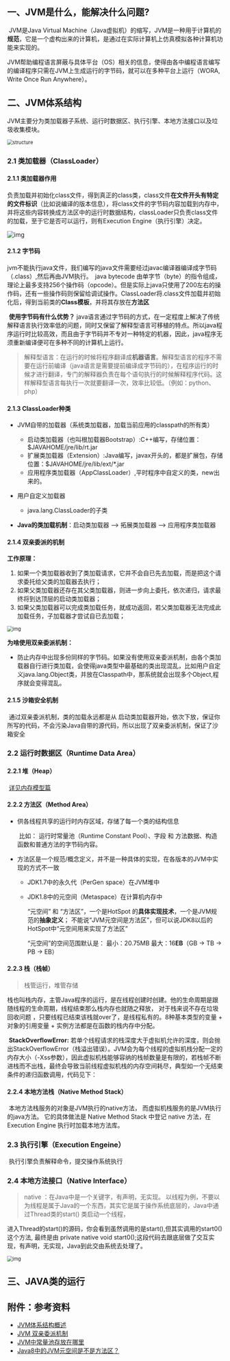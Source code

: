 ## 一、JVM是什么，能解决什么问题?

​		JVM是Java Virtual Machine（Java虚拟机）的缩写，JVM是一种用于计算机的**规范**，它是一个虚构出来的计算机，是通过在实际计算机上仿真模拟各种计算机功能来实现的。

​		JVM帮助编程语言屏蔽与具体平台（OS）相关的信息，使得由各中编程语言编写的编译程序只需在JVM上生成运行的字节码，就可以在多种平台上运行（WORA, Write Once Run Anywhere）。

## 二、JVM体系结构

JVM主要分为类加载器子系统、运行时数据区、执行引擎、本地方法接口以及垃圾收集模块。

<img src=".\img\structure.png" alt="structure" style="zoom: 80%; margin-left: 0px;" />

### 2.1 类加载器（ClassLoader）

#### 2.1.1 类加载器作用

​		负责加载并初始化class文件，得到真正的class类，class文件**在文件开头有特定的文件标识**（比如说编译的版本信息），将class文件的字节码内容加载到内存中，并将这些内容转换成方法区中的运行时数据结构，classLoader只负责class文件的加载，至于它是否可以运行，则有Execution Engine（执行引擎）决定。

 <img src=".\img\classloader.png" alt="img" style="zoom:100%;margin-left:0;" /> 

#### 2.1.2 字节码

​		jvm不能执行java文件，我们编写的java文件需要经过javac编译器编译成字节码（.class）,然后再由JVM执行。`
`java bytecode 由单字节（byte）的指令组成，理论上最多支持256个操作码（opcode）。但是实际上java只使用了200左右的操作码，还有一些操作码则保留给调试操作。ClassLoader将.class文件加载并初始化后，得到当前类的**Class模板**，并将其存放在**方法区**

​		**使用字节码有什么优势？**
​		java语言通过字节码的方式，在一定程度上解决了传统解释语言执行效率低的问题，同时又保留了解释型语言可移植的特点。所以java程序运行时比较高效，而且由于字节码并不专对一种特定的机器，因此，java程序无须重新编译便可在多种不同的计算机上运行。

> 解释型语言：在运行的时候将程序翻译成**机器语言**。解释型语言的程序不需要在运行前编译（java语言是需要提前编译成字节码的），在程序运行的时候才进行翻译，专门的解释器负责在每个语句执行的时候解释程序代码。这样解释型语言每执行一次就要翻译一次，效率比较低。（例如：python、php）

#### 2.1.3 ClassLoader种类

- JVM自带的加载器（系统类加载器，加载当前应用的classpath的所有类）
  - 启动类加载器（也叫根加载器Bootstrap）:C++编写，存储位置：$JAVAHOME/jre/lib/rt.jar
  - 扩展类加载器（Extension）:Java编写，javax开头的，都是扩展包，存储位置：$JAVAHOME/jre/lib/ext/*.jar
  - 应用程序类加载器（AppClassLoader）,平时程序中自定义的类，new出来的。
- 用户自定义加载器
  - java.lang.ClassLoader的子类

- **Java的类加载机制**：启动类加载器 --> 拓展类加载器 --> 应用程序类加载器

#### 2.1.4 双亲委派的机制

**工作原理：**

1. 如果一个类加载器收到了类加载请求，它并不会自已先去加载，而是把这个请求委托给父类的加载器去执行；
2. 如果父类加载器还存在其父类加载器，则进一步向上委托，依次递归，请求最终将到达顶层的启动类加载器；
3. 如果父类加载器可以完成类加载任务，就成功返回，若父类加载器无法完成此加载任务，子加载器才尝试自已去加载；

<img src=".\img\parent_delegation.jpg" alt="img" style="zoom:80%;margin-left:0" />

**为啥使用双亲委派机制：**

- 防止内存中出现多份同样的字节码。如果没有使用双亲委派机制，由各个类加载器自行进行类加载，会使得java类型中最基础的类出现混乱，比如用户自定义java.lang.Object类，并放在Classpath中，那系统就会出现多个Object,程序就会变得混乱。

#### 2.1.5 沙箱安全机制

​		通过双亲委派机制，类的加载永远都是从 启动类加载器开始，依次下放，保证你所写的代码，不会污染Java自带的源代码，所以出现了双亲委派机制，保证了沙箱安全

### 2.2  运行时数据区（Runtime Data Area）

#### 2.2.1 堆（Heap）

​		<u>详见内存模型篇</u>

#### 2.2.2 方法区（Method Area）

  -   供各线程共享的运行时内存区域，存储了每一个类的结构信息

      ​	比如： 运行时常量池（Runtime Constant Pool）、字段 和 方法数据、构造函数和普通方法的字节码内容。 

- 方法区是一个规范/概念定义，并不是一种具体的实现，在各版本的JVM中实现的方式不一致

  - JDK1.7中的永久代（PerGen space）在JVM堆中

  - JDK1.8中的元空间（Metaspace）在计算机内存中 

    “元空间” 和 “方法区”，一个是HotSpot 的**具体实现技术**，一个是JVM规范的**抽象定义**； 不能说“JVM元空间是方法区”，但可以说JDK8以后的HotSpot中“元空间用来实现了方法区”

    “元空间”的空间范围默认是： 最小：20.75MB 最大：16**EB**（GB -> TB -> PB -> EB） 

#### 2.2.3 栈（栈帧）

> 栈管运行，堆管存储

​		栈也叫栈内存，主管Java程序的运行，是在线程创建时创建。他的生命周期是跟随线程的生命周期，线程结束那么栈内存也就随之释放， 对于栈来说不存在垃圾回收问题 ，只要线程已结束该栈就over了，是线程私有的。8种基本类型的变量 + 对象的引用变量 + 实例方法都是在函数的栈内存中分配。 

​		**StackOverflowError:**
​		若单个线程请求的栈深度大于虚拟机允许的深度，则会抛出StackOverflowError（栈溢出错误）。 
​		JVM会为每个线程的虚拟机栈分配一定的内存大小（-Xss参数），因此虚拟机栈能够容纳的栈帧数量是有限的，若栈帧不断进栈而不出栈，最终会导致当前线程虚拟机栈的内存空间耗尽，典型如一个无结束条件的递归函数调用，代码见下： 

#### 2.2.4 本地方法栈（Native Method Stack）

​		  本地方法栈服务的对象是JVM执行的native方法， 而虚拟机栈服务的是JVM执行的java方法。 它的具体做法是 Native Method Stack 中登记 native 方法，在 Execution Engine 执行时加载本地方法库。 

### 2.3  执行引擎（Execution Engeine）

​		 执行引擎负责解释命令，提交操作系统执行 

### 2.4 本地方法接口（Native Interface） 

> native ：在Java中是一个关键字，有声明，无实现。
> 以线程为例，不要以为线程是属于Java的一个东西，其实它是属于操作系统底层的，Java中通过Thread类的start() 类启动一个线程， 

​		进入Thread的start()的源码，你会看到虽然调用的是start(),但其实调用的start0()这个方法, 最终是由 private native void start0();这段代码去跟底层做了交互实现，有声明，无实现，Java到此交由系统去处理了。 

 <img src=".\img\source_thread.png" alt="img" style="zoom:80%;margin-left:0" /> 

## 三、JAVA类的运行



## 附件：参考资料

- [JVM体系结构概述](https://www.cnblogs.com/zongheng14/p/12041005.html)
- [JVM 双亲委派机制](https://www.cnblogs.com/caoxb/p/12735527.html)
- [JVM中常量池存放在哪里](https://www.jianshu.com/p/901afa7abe73)
- [Java8中的JVM元空间是不是方法区？](https://www.zhihu.com/question/358312524)